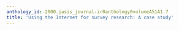 ```yaml
---
anthology_id: 2000.jasis_journal-ir0anthology0volumeA51A1.7
title: 'Using the Internet for survey research: A case study'
---
```

